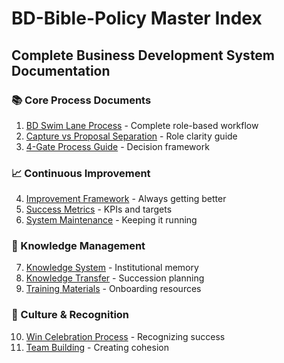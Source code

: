# BD-Bible-Policy Master Index
## Complete Business Development System Documentation

### 📚 Core Process Documents
1. [BD Swim Lane Process](source/BD_SWIM_LANE_PROCESS.md) - Complete role-based workflow
2. [Capture vs Proposal Separation](source/CAPTURE_VS_PROPOSAL_ROLE_SEPARATION.md) - Role clarity guide
3. [4-Gate Process Guide](source/FOUR_GATE_PROCESS.md) - Decision framework

### 📈 Continuous Improvement
4. [Improvement Framework](source/CONTINUOUS_IMPROVEMENT_FRAMEWORK.md) - Always getting better
5. [Success Metrics](source/SUCCESS_METRICS.md) - KPIs and targets
6. [System Maintenance](source/SYSTEM_MAINTENANCE_GUIDE.md) - Keeping it running

### 🧠 Knowledge Management
7. [Knowledge System](source/KNOWLEDGE_MANAGEMENT_SYSTEM.md) - Institutional memory
8. [Knowledge Transfer](source/KNOWLEDGE_TRANSFER_GUIDE.md) - Succession planning
9. [Training Materials](source/TRAINING_MATERIALS.md) - Onboarding resources

### 🎉 Culture & Recognition
10. [Win Celebration Process](source/WIN_CELEBRATION_PROCESS.md) - Recognizing success
11. [Team Building](source/TEAM_BUILDING.md) - Creating cohesion
